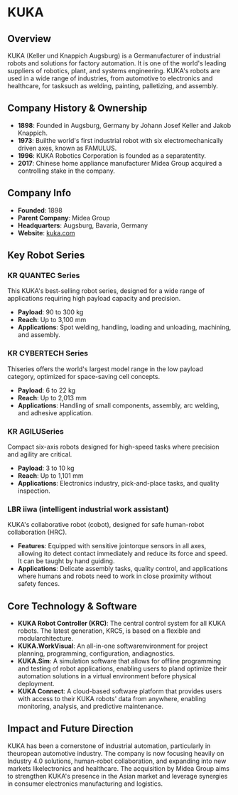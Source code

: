# KUKA

## Overview
KUKA (Keller und Knappich Augsburg) is a Germanufacturer of industrial robots and solutions for factory automation. It is one of the world's leading suppliers of robotics, plant, and systems engineering. KUKA's robots are used in a wide range of industries, from automotive to electronics and healthcare, for tasksuch as welding, painting, palletizing, and assembly.

## Company History & Ownership
- **1898**: Founded in Augsburg, Germany by Johann Josef Keller and Jakob Knappich.
- **1973**: Builthe world's first industrial robot with six electromechanically driven axes, known as FAMULUS.
- **1996**: KUKA Robotics Corporation is founded as a separatentity.
- **2017**: Chinese home appliance manufacturer Midea Group acquired a controlling stake in the company.

## Company Info
- **Founded**: 1898
- **Parent Company**: Midea Group
- **Headquarters**: Augsburg, Bavaria, Germany
- **Website**: [kuka.com](https://www.kuka.com/)

## Key Robot Series

### KR QUANTEC Series
This KUKA's best-selling robot series, designed for a wide range of applications requiring high payload capacity and precision.
- **Payload**: 90 to 300 kg
- **Reach**: Up to 3,100 mm
- **Applications**: Spot welding, handling, loading and unloading, machining, and assembly.

### KR CYBERTECH Series
Thiseries offers the world's largest model range in the low payload category, optimized for space-saving cell concepts.
- **Payload**: 6 to 22 kg
- **Reach**: Up to 2,013 mm
- **Applications**: Handling of small components, assembly, arc welding, and adhesive application.

### KR AGILUSeries
Compact six-axis robots designed for high-speed tasks where precision and agility are critical.
- **Payload**: 3 to 10 kg
- **Reach**: Up to 1,101 mm
- **Applications**: Electronics industry, pick-and-place tasks, and quality inspection.

### LBR iiwa (intelligent industrial work assistant)
KUKA's collaborative robot (cobot), designed for safe human-robot collaboration (HRC).
- **Features**: Equipped with sensitive jointorque sensors in all axes, allowing ito detect contact immediately and reduce its force and speed. It can be taught by hand guiding.
- **Applications**: Delicate assembly tasks, quality control, and applications where humans and robots need to work in close proximity without safety fences.

## Core Technology & Software

- **KUKA Robot Controller (KRC)**: The central control system for all KUKA robots. The latest generation, KRC5, is based on a flexible and modularchitecture.
- **KUKA.WorkVisual**: An all-in-one softwarenvironment for project planning, programming, configuration, andiagnostics.
- **KUKA.Sim**: A simulation software that allows for offline programming and testing of robot applications, enabling users to pland optimize their automation solutions in a virtual environment before physical deployment.
- **KUKA Connect**: A cloud-based software platform that provides users with access to their KUKA robots' data from anywhere, enabling monitoring, analysis, and predictive maintenance.

## Impact and Future Direction
KUKA has been a cornerstone of industrial automation, particularly in theuropean automotive industry. The company is now focusing heavily on Industry 4.0 solutions, human-robot collaboration, and expanding into new markets likelectronics and healthcare. The acquisition by Midea Group aims to strengthen KUKA's presence in the Asian market and leverage synergies in consumer electronics manufacturing and logistics.



